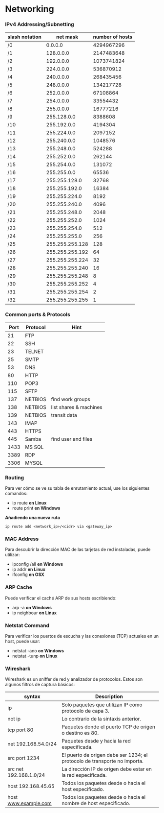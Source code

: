 # Networking

### IPv4 Addressing/Subnetting
| slash notation | net mask        | number of hosts |
|----------------|-----------------|-----------------|
| /0             | 0.0.0.0         | 4294967296      |
| /1             | 128.0.0.0       | 2147483648      |
| /2             | 192.0.0.0       | 1073741824      |
| /3             | 224.0.0.0       | 536870912       |
| /4             | 240.0.0.0       | 268435456       |
| /5             | 248.0.0.0       | 134217728       |
| /6             | 252.0.0.0       | 67108864        |
| /7             | 254.0.0.0       | 33554432        |
| /8             | 255.0.0.0       | 16777216        |
| /9             | 255.128.0.0     | 8388608         |
| /10            | 255.192.0.0     | 4194304         |
| /11            | 255.224.0.0     | 2097152         |
| /12            | 255.240.0.0     | 1048576         |
| /13            | 255.248.0.0     | 524288          |
| /14            | 255.252.0.0     | 262144          |
| /15            | 255.254.0.0     | 131072          |
| /16            | 255.255.0.0     | 65536           |
| /17            | 255.255.128.0   | 32768           |
| /18            | 255.255.192.0   | 16384           |
| /19            | 255.255.224.0   | 8192            |
| /20            | 255.255.240.0   | 4096            |
| /21            | 255.255.248.0   | 2048            |
| /22            | 255.255.252.0   | 1024            |
| /23            | 255.255.254.0   | 512             |
| /24            | 255.255.255.0   | 256             |
| /25            | 255.255.255.128 | 128             |
| /26            | 255.255.255.192 | 64              |
| /27            | 255.255.255.224 | 32              |
| /28            | 255.255.255.240 | 16              |
| /29            | 255.255.255.248 | 8               |
| /30            | 255.255.255.252 | 4               |
| /31            | 255.255.255.254 | 2               |
| /32            | 255.255.255.255 | 1               |

### Common ports & Protocols
| Port | Protocol | Hint                   |
|------|----------|------------------------|
| 21   | FTP      |                        |
| 22   | SSH      |                        |
| 23   | TELNET   |                        |
| 25   | SMTP     |                        |
| 53   | DNS      |                        |
| 80   | HTTP     |                        |
| 110  | POP3     |                        |
| 115  | SFTP     |                        |
| 137  | NETBIOS  | find work groups       |
| 138  | NETBIOS  | list shares & machines |
| 139  | NETBIOS  | transit data           |
| 143  | IMAP     |                        |
| 443  | HTTPS    |                        |
| 445  | Samba    | find user and files    | 
| 1433 | MS SQL   |                        |
| 3389 | RDP      |                        |
| 3306 | MYSQL    |                        |

### Routing
Para ver cómo se ve su tabla de enrutamiento actual, use los siguientes comandos:
- ip route <b>en Linux</b>
- route print <b>en Windows</b>

**Añadiendo una nueva ruta**
```
ip route add <network_ip>/<cidr> via <gateway_ip>
```

### MAC Address
Para descubrir la dirección MAC de las tarjetas de red instaladas, puede utilizar:
- ipconfig /all <b>en Windows</b>
- ip addr <b>en Linux</b>
- ifconfig <b>en OSX</b>

### ARP Cache
Puede verificar el caché ARP de sus hosts escribiendo:
- arp -a <b>on Windows</b>
- ip neighbour <b>on Linux</b>

### Netstat Command
Para verificar los puertos de escucha y las conexiones (TCP) actuales en un host, puede usar:
- netstat -ano <b>on Windows</b>
- netstat -tunp <b>on Linux</b>

### Wireshark

Wireshark es un sniffer de red y analizador de protocolos.
Estos son algunos filtros de captura básicos:

| syntax                   | Description                                                                                  |
|--------------------------|----------------------------------------------------------------------------------------------|
| ip                       | Solo paquetes que utilizan IP como protocolo de capa 3.                                      |
| not ip                   | Lo contrario de la sintaxis anterior.                                                        |
| tcp port 80              | Paquetes donde el puerto TCP de origen o destino es 80.                                      |
| net 192.168.54.0/24      | Paquetes desde y hacia la red especificada.                                                  |
| src port 1234            | El puerto de origen debe ser 1234; el protocolo de transporte no importa.                    |
| src net 192.168.1.0/24   | La dirección IP de origen debe estar en la red especificada.                                 |
| host 192.168.45.65       | Todos los paquetes desde o hacia el host especificado.                                       |
| host www.example.com     | Todos los paquetes desde o hacia el nombre de host especificado.                             |
